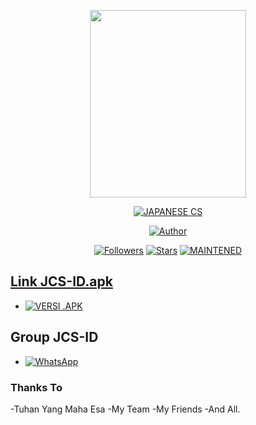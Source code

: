 <p align="center">
<img src="https://h.top4top.io/p_2304omkut0.jpg/" width="250" height="300"/>
</p>
<p align="center">
<a href="#"><img title="JAPANESE CS" src="https://img.shields.io/badge/JAPANESE CLASS SENPAI-green"></a>
</p>
<p align="center">
<a href=""><img title="Author" src="https://img.shields.io/badge/DOWNLOAD JCS-ID VERSI .APK-informational.svg"></a>
</p>
<p align="center">
<a href="https://jcs-id.blogspot.com"><img title="Followers" src="https://img.shields.io/github/followers/mhankbarbar?color=blue&style=flat-square"></a>
<a href="https://jcs-id.blogspot.com"><img title="Stars" src="https://img.shields.io/github/stars/mhankbarbar/termux-wabot?color=red&style=flat-square"></a>
<a href="#"><img title="MAINTENED" src="https://img.shields.io/badge/MAINTENED-NO-succes.svg"</a>
</p>

## Link JCS-ID.apk
* <a href="https://www.mediafire.com/file/yilz3dnwfniedzh/JCS-ID.apk/file"><img alt="VERSI .APK" src="https://img.shields.io/badge/Versi .apk-blue"/></a>


## Group JCS-ID
* <a href="https://chat.whatsapp.com/CGQ5vRabGCK88fLenNSHyo"><img alt="WhatsApp" src="https://img.shields.io/badge/WhatsApp%20Group-25D366?style=for-the-badge&logo=whatsapp&logoColor=white"/></a>

### Thanks To
-Tuhan Yang Maha Esa
-My Team
-My Friends
-And All.

